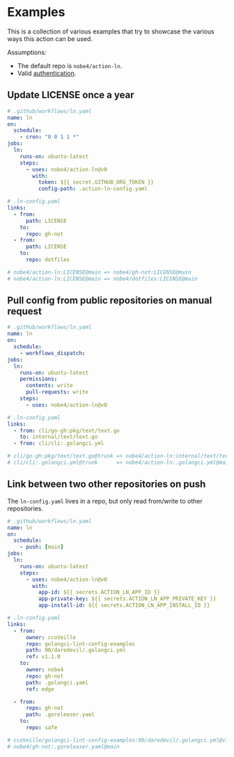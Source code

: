 # Examples

This is a collection of various examples that try to showcase the various ways
this action can be used.

Assumptions:
- The default repo is `nobe4/action-ln`.
- Valid [authentication](/docs/authentication.md).

## Update LICENSE once a year

```yaml
# .github/workflows/ln.yaml
name: ln
on:
  schedule:
    - cron: "0 0 1 1 *"
jobs:
  ln:
    runs-on: ubuntu-latest
    steps:
      - uses: nobe4/action-ln@v0
        with:
          token: ${{ secret.GITHUB_ORG_TOKEN }}
          config-path: .action-ln-config.yaml

# .ln-config.yaml
links:
  - from:
      path: LICENSE
    to:
      repo: gh-not
  - from:
      path: LICENSE
    to:
      repo: dotfiles

# nobe4/action-ln:LICENSE@main => nobe4/gh-not:LICENSE@main
# nobe4/action-ln:LICENSE@main => nobe4/dotfiles:LICENSE@main
```

## Pull config from public repositories on manual request

```yaml
# .github/workflows/ln.yaml
name: ln
on:
  schedule:
    - workflows_dispatch:
jobs:
  ln:
    runs-on: ubuntu-latest
    permissions:
      contents: write
      pull-requests: write
    steps:
      - uses: nobe4/action-ln@v0

# .ln-config.yaml
links:
  - from: cli/go-gh:pkg/text/text.go
    to: internal/text/text.go
  - from: cli/cli:.golangci.yml

# cli/go-gh:pkg/text/text.go@trunk => nobe4/action-ln:internal/text/text.go@main
# cli/cli:.golangci.yml@trunk      => nobe4/action-ln:.golangci.yml@main
```

## Link between two other repositories on push

The `ln-config.yaml` lives in a repo, but only read from/write to other repositories.

```yaml
# .github/workflows/ln.yaml
name: ln
on:
  schedule:
    - push: [main]
jobs:
  ln:
    runs-on: ubuntu-latest
    steps:
      - uses: nobe4/action-ln@v0
        with:
          app-id: ${{ secrets.ACTION_LN_APP_ID }}
          app-private-key: ${{ secrets.ACTION_LN_APP_PRIVATE_KEY }}
          app-install-id: ${{ secrets.ACTION_LN_APP_INSTALL_ID }}

# .ln-config.yaml
links:
  - from:
      owner: ccoVeille
      repo: golangci-lint-config-examples
      path: 90/daredevil/.golangci.yml
      ref: v1.1.0
    to:
      owner: nobe4
      repo: gh-not
      path: .golangci.yaml
      ref: edge

  - from:
      repo: gh-not
      path: .goreleaser.yaml
    to:
      repo: safe

# ccoVeille/golangci-lint-config-examples:90/daredevil/.golangci.yml@v1.1.0 => nobe4/action-ln:.golangci.yaml@edge
# nobe4/gh-not:.goreleaser.yaml@main                                        => nobe4/safe:.goreleaser.yaml@main
```
